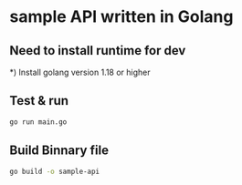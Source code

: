 # sample API written in Golang

## Need to install runtime for dev

*) Install golang  version 1.18 or higher

## Test & run 

```bash
go run main.go
```

## Build Binnary file

```bash
go build -o sample-api
```